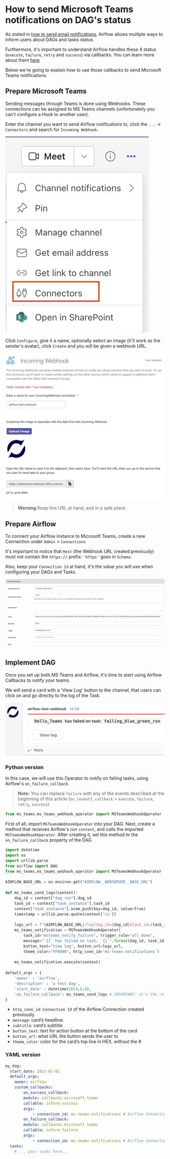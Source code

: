 # How to send Microsoft Teams notifications on DAG's status

As stated in [how to send email notifications](/how-tos/airflow/send-emails.md), Airflow allows multiple ways to inform users about DAGs and tasks status.

Furthermore, it's important to understand Airflow handles these 4 status (`execute`, `failure`, `retry` and `success`) via callbacks. You can learn more about them [here](https://airflow.apache.org/docs/apache-airflow/2.2.1/logging-monitoring/callbacks.html)

Below we're going to explain how to use those callbacks to send Microsoft Teams notifications.

## Prepare Microsoft Teams

Sending messages through Teams is done using Webhooks. These connections can be assigned to MS Teams channels (unfortunately you can't configure a Hook to another user).

Enter the channel you want to send Airflow notifications to, click the `...` -> `Connectors` and search for `Incoming Webhook`.

![Create channel Connector](./assets/create-channel-connector.png)

Click `Configure`, give it a name, optionally select an image (it'll work as the sender's avatar), click `Create` and you will be given a webhook URL.

![Create Incoming Webhook](./assets/create-incoming-webhook.png)

> **Warning**
> Keep this URL at hand, and in a safe place.

## Prepare Airflow

To connect your Airflow instance to Microsoft Teams, create a new Connection under `Admin` > `Connections`

It's important to notice that `Host` (the Webhook URL created previously) must not contain the `https://` prefix: `'https'` goes in `Schema`.

Also, keep your `Connection Id` at hand, it's the value you will use when configuring your DAGs and Tasks.

![Create Airflow Connection](./assets/create-airflow-connection.png)

## Implement DAG

Once you set up both MS Teams and Airflow, it's time to start using Airflow Callbacks to notify your teams.

We will send a card with a 'View Log' button to the channel, that users can click on and go directly to the log of the Task.

![Card message](./assets/teams-card-message.png)

### Python version

In this case, we will use this Operator to notify on failing tasks, using Airflow's `on_failure_callback`. 

> **Note:** You can replace `failure` with any of the events described at the beginning of this article (`on_[event]_callback` > `execute`, `failure`, `retry`, `success`)




```python
from ms_teams.ms_teams_webhook_operator import MSTeamsWebhookOperator
```


First of all, import `MSTeamsWebhookOperator` into your DAG. Next, create a method that receives Airflow's run `context`, and calls the imported `MSTeamsWebhookOperator`. After creating it, set this method to the `on_failure_callback` property of the DAG



```python
import datetime
import os
import urllib.parse
from airflow import DAG
from ms_teams.ms_teams_webhook_operator import MSTeamsWebhookOperator

AIRFLOW_BASE_URL = os.environ.get("AIRFLOW__WEBSERVER__BASE_URL")

def ms_teams_send_logs(context):
    dag_id = context["dag_run"].dag_id
    task_id = context["task_instance"].task_id
    context["task_instance"].xcom_push(key=dag_id, value=True)
    timestamp = urllib.parse.quote(context['ts'])

    logs_url = f"{AIRFLOW_BASE_URL}/log?dag_id={dag_id}&task_id={task_id}&execution_date={timestamp}"
    ms_teams_notification = MSTeamsWebhookOperator(
        task_id="msteams_notify_failure", trigger_rule="all_done",
        message="`{}` has failed on task: `{}`".format(dag_id, task_id),
        button_text="View log", button_url=logs_url,
        theme_color="FF0000", http_conn_id='ms-teams-notifications')

    ms_teams_notification.execute(context)

default_args = {
    'owner' : 'airflow',
    'description' : 'a test dag',
    'start_date' : datetime(2019,8,8),
    'on_failure_callback': ms_teams_send_logs # IMPORTANT: it's the reference to the method, do not call() it
}
```

- `http_conn_id`: `Connection Id` of the Airflow Connection created previously
- `message`: card’s headline.
- `subtitle`: card’s subtitle
- `button_text`: text for action button at the bottom of the card
- `button_url`: what URL the button sends the user to
- `theme_color`: color for the card’s top line in HEX, without the #

### YAML version


```yaml
my_dag:
  start_date: 2021-01-01
  default_args:
    owner: airflow
    custom_callbacks:
        on_success_callback:
        module: callbacks.microsoft_teams
        callable: inform_success
        args:
            - connection_id: ms-teams-notifications # Airflow Connection Id
        on_failure_callback:
        module: callbacks.microsoft_teams
        callable: inform_failure
        args:
            - connection_id: ms-teams-notifications # Airflow Connection Id
  tasks:
    # ... your tasks here...
```
